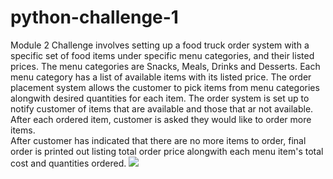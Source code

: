 # python-challenge-1
Module 2 Challenge involves setting up a food truck order system with a specific set of food items under specific menu categories, and their listed prices.
The menu categories are Snacks, Meals, Drinks and Desserts.
Each menu category has a list of available items with its listed price.
The order placement system allows the customer to pick items from menu categories alongwith desired quantities for each item.
The order system is set up to notify customer of items that are available and those that ar not available.
After each ordered item, customer is asked they would like to order more items.  
After customer has indicated that there are no more items to order, final order is printed out listing total order price alongwith each menu item's total cost and quantities ordered.
<img src=“https://github.com/ushaprof/python-challenge-1/blob/main/images/FoodTruckMenuScreenshot.png”/>
